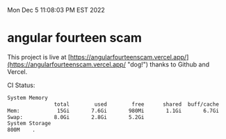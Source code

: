 Mon Dec  5 11:08:03 PM EST 2022

# angular fourteen scam


This project is live at [https://angularfourteenscam.vercel.app/](https://angularfourteenscam.vercel.app/ "dog!") thanks to Github and Vercel.

CI Status: 

```bash
System Memory
               total        used        free      shared  buff/cache   available
Mem:            15Gi       7.6Gi       980Mi       1.1Gi       6.7Gi       6.2Gi
Swap:          8.0Gi       2.8Gi       5.2Gi
System Storage
800M	.
```
```bash
